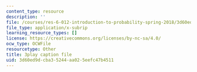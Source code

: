 ```yaml
---
content_type: resource
description: ''
file: /courses/res-6-012-introduction-to-probability-spring-2018/3d60ed9dcba35244aa025eefc47b4511_DrBIORgOzSA.vtt
file_type: application/x-subrip
learning_resource_types: []
license: https://creativecommons.org/licenses/by-nc-sa/4.0/
ocw_type: OCWFile
resourcetype: Other
title: 3play caption file
uid: 3d60ed9d-cba3-5244-aa02-5eefc47b4511
---
```

